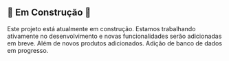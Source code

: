 ## 🚧 Em Construção 🚧

Este projeto está atualmente em construção. Estamos trabalhando ativamente no desenvolvimento e novas funcionalidades serão adicionadas em breve. Além de novos produtos adicionados. 
Adição de banco de dados em progresso.
